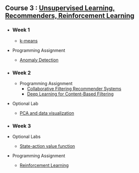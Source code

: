 ## Course 3 : [Unsupervised Learning, Recommenders, Reinforcement Learning](https://www.coursera.org/learn/unsupervised-learning-recommenders-reinforcement-learning?specialization=machine-learning-introduction)
- ### Week 1
  - [k-means](https://github.com/CipherTriangle/machine-learning-andrew-ng/blob/main/Unsupervised%20Learning%2C%20Recommenders%2C%20Reinforcement%20Learning/C3_W1_KMeans_Assignment.ipynb)
- Programming Assignment
  - [Anomaly Detection](https://github.com/CipherTriangle/machine-learning-andrew-ng/blob/main/Unsupervised%20Learning%2C%20Recommenders%2C%20Reinforcement%20Learning/C3_W1_Anomaly_Detection.ipynb)


- ### Week 2
  - Programming Assignment
    - [Collaborative Filtering Recommender Systems](https://github.com/CipherTriangle/machine-learning-andrew-ng/blob/main/Unsupervised%20Learning%2C%20Recommenders%2C%20Reinforcement%20Learning/C3_W2_Collaborative_RecSys_Assignment.ipynb)
    - [Deep Learning for Content-Based Filtering](https://github.com/CipherTriangle/machine-learning-andrew-ng/blob/main/Unsupervised%20Learning%2C%20Recommenders%2C%20Reinforcement%20Learning/C3_W2_RecSysNN_Assignment.ipynb)
- Optional Lab
    - [PCA and data visualization](https://github.com/CipherTriangle/machine-learning-andrew-ng/blob/main/Unsupervised%20Learning%2C%20Recommenders%2C%20Reinforcement%20Learning/C3_W2_Lab01_PCA_Visualization_Examples.ipynb)


- ### Week 3
- Optional Labs
  - [State-action value function](https://github.com/CipherTriangle/machine-learning-andrew-ng/blob/main/Unsupervised%20Learning%2C%20Recommenders%2C%20Reinforcement%20Learning/State-action%20value%20function%20example.ipynb)
- Programming Assignment
  - [Reinforcement Learning](https://github.com/CipherTriangle/machine-learning-andrew-ng/blob/main/Unsupervised%20Learning%2C%20Recommenders%2C%20Reinforcement%20Learning/C3_W3_A1_Assignment.ipynb)
  <br/>
  
